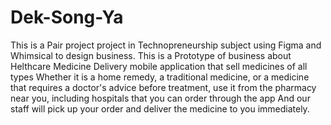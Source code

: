 # Dek-Song-Ya
This is a Pair project project in Technopreneurship subject using Figma and Whimsical to design business. This is a Prototype of business about 
Helthcare Medicine Delivery mobile application that sell medicines of all types Whether it is a home remedy, a traditional medicine, or a medicine that requires a doctor's advice before treatment, use it from the pharmacy near you, including hospitals that you can order through the app And our staff will pick up your order and deliver the medicine to you immediately.
